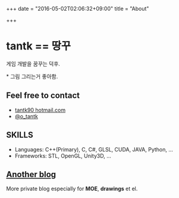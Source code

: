+++
date = "2016-05-02T02:06:32+09:00"
title = "About"

+++

# tantk == 땅꾸
게임 개발을 꿈꾸는 덕후.

\* 그림 그리는거 좋아함.

## Feel free to contact
* <i class="fa fa-envelope"></i> [tantk90 <i class="fa fa-at"></i> hotmail.com](mailto:tantk90@hotmail.com)  
* <i class="fa fa-twitter-square"></i> [@o_tantk](https://twitter.com/o_tantk)

## SKILLS
* Languages: C++(Primary), C, C#, GLSL, CUDA, JAVA, Python, ...  
* Frameworks: STL, OpenGL, Unity3D, ...

## [<i class="fa fa-bookmark"></i> Another blog](http://blog.naver.com/tantk)
More private blog especially for **MOE**, **drawings** et el.
